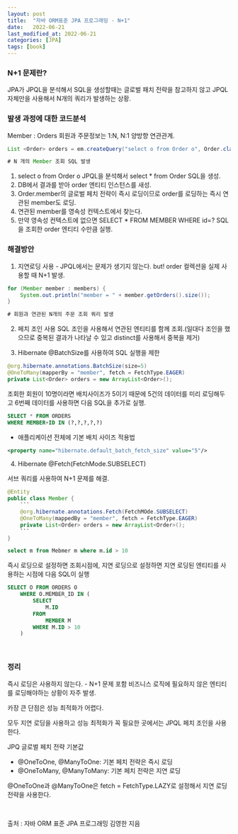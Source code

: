 ```yaml
---
layout: post
title:  "자바 ORM표준 JPA 프로그래밍 - N+1"
date:   2022-06-21
last_modified_at: 2022-06-21
categories: [JPA]
tags: [book]
---
```


### N+1 문제란?

JPA가 JPQL을 분석해서 SQL을 생성할때는 글로벌 패치 전략을 참고하지 않고 JPQL 자체만을 사용해서 N개의 쿼리가 발생하는 상황.

### 발생 과정에 대한 코드분석

Member : Orders 회원과 주문정보는 1:N, N:1 양방향 연관관계.

```java
List <Order> orders = em.createQuery("select o from Order o", Order.class).getResultList();

# N 개의 Member 조회 SQL 발생
```

1. select o from Order o JPQL을 분석해서 select * from Order SQL을 생성.
2. DB에서 결과를 받아 order 엔티티 인스턴스를 새성.
3. Order.member의 글로벌 페치 전략이 즉시 로딩이므로 order를 로딩하는 즉시 연관된 member도 로딩.
4. 연관된 member를 영속성 컨텍스트에서 찾는다.
5. 만약 영속성 컨텍스트에 없으면 SELECT * FROM MEMBER WHERE id=? SQL을 조회한 order 엔티티 수만큼 실행.

### 해결방안

1. 지연로딩 사용 - JPQL에서는 문제가 생기지 않는다. but! order 컬렉션을 실제 사용할 때 N+1 발생.

```java
for (Member member : members) {
	System.out.println("member = " + member.getOrders().size());   
}

# 회원과 연관된 N개의 주문 조회 쿼리 발생
```

2. 페치 조인 사용
SQL 조인을 사용해서 연관된 엔티티를 함께 조회.(일대다 조인을 했으므로 중복된 결과가 나타날 수 있고 distinct를 사용해서 중복을 제거)

3. Hibernate @BatchSize를 사용하여 SQL 실행을 제한

```java
@org.hibernate.annotations.BatchSize(size=5)
@OneToMany(mapperBy = "member", fetch = FetchType.EAGER)
private List<Order> orders = new ArrayList<Order>();
```

조회한 회원이 10명이라면 배치사이즈가 5이기 때문에 5건의 데이터를 미리 로딩해두고 6번째 데이터를 사용하면 다음 SQL을 추가로 실행.

```sql
SELECT * FROM ORDERS
WHERE MEMBER+ID IN (?,?,?,?,?)
```

* 애플리케이션 전체에 기본 배치 사이즈 적용법

```xml
<property name="hibernate.default_batch_fetch_size" value="5"/>
```

4. Hibernate @Fetch(FetchMode.SUBSELECT)

서브 쿼리를 사용하여 N+1 문제를 해결.

```java
@Entity
public class Member {
    ```
	@org.hibernate.annotations.Fetch(FetchMOde.SUBSELECT)
	@OneToMany(mappedBy = "member", fetch = FetchType.EAGER)
	private List<Order> orders = new ArrayList<Order>();
    ```
}
```

```sql
select m from Mebmer m where m.id > 10
```

즉시 로딩으로 설정하면 조회시점에, 지연 로딩으로 설정하면 지연 로딩된 엔티티를 사용하는 시점에 다음 SQL이 실행

```sql
SELECT O FROM ORDERS O
	WHERE O.MEMBER_ID IN (
		SELECT
	    	M.ID
	    FROM
	    	MEMBER M 
	    WHERE M.ID > 10
	)
```

<br/> 

### 정리

즉시 로딩은 사용하지 않는다. - N+1 문제 포함 비즈니스 로직에 필요하지 않은 엔티티를 로딩해야하는 상황이 자주 발생.

카장 큰 단점은 성능 최적화가 어렵다.

모두 지연 로딩을 사용하고 성능 최적화가 꼭 필요한 곳에서는 JPQL 페치 조인을 사용한다.

JPQ 글로벌 페치 전략 기본값

- @OneToOne, @ManyToOne: 기본 페치 전략은 즉시 로딩
- @OneToMany, @ManyToMany: 기본 페치 전략은 지연 로딩

@OneToOne과 @ManyToOne은 fetch = FetchType.LAZY로 설정해서 지연 로딩 전략을 사용한다.

<br/>

출처 : 자바 ORM 표준 JPA 프로그래밍 김영한 지음

<br/>